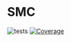# SMC
![tests](https://github.com/dereklhansen/SMC.jl/workflows/tests/badge.svg)
[![Coverage](https://codecov.io/gh/dereklhansen/SMC.jl/branch/master/graph/badge.svg)](https://codecov.io/gh/dereklhansen/SMC.jl)
